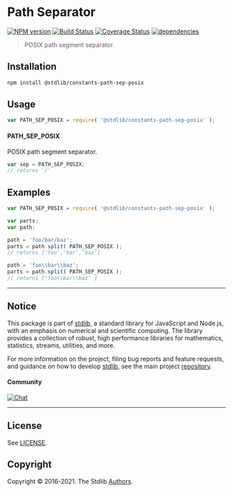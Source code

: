 <!--

@license Apache-2.0

Copyright (c) 2018 The Stdlib Authors.

Licensed under the Apache License, Version 2.0 (the "License");
you may not use this file except in compliance with the License.
You may obtain a copy of the License at

   http://www.apache.org/licenses/LICENSE-2.0

Unless required by applicable law or agreed to in writing, software
distributed under the License is distributed on an "AS IS" BASIS,
WITHOUT WARRANTIES OR CONDITIONS OF ANY KIND, either express or implied.
See the License for the specific language governing permissions and
limitations under the License.

-->

# Path Separator

[![NPM version][npm-image]][npm-url] [![Build Status][test-image]][test-url] [![Coverage Status][coverage-image]][coverage-url] [![dependencies][dependencies-image]][dependencies-url]

> POSIX path segment separator.

<section class="installation">

## Installation

```bash
npm install @stdlib/constants-path-sep-posix
```

</section>

<section class="usage">

## Usage

```javascript
var PATH_SEP_POSIX = require( '@stdlib/constants-path-sep-posix' );
```

#### PATH_SEP_POSIX

POSIX path segment separator.

```javascript
var sep = PATH_SEP_POSIX;
// returns '/'
```

</section>

<!-- /.usage -->

<section class="examples">

## Examples

<!-- eslint no-undef: "error" -->

```javascript
var PATH_SEP_POSIX = require( '@stdlib/constants-path-sep-posix' );

var parts;
var path;

path = 'foo/bar/baz';
parts = path.split( PATH_SEP_POSIX );
// returns ['foo','bar','baz']

path = 'foo\\bar\\baz';
parts = path.split( PATH_SEP_POSIX );
// returns ['foo\\bar\\baz' ]
```

</section>

<!-- /.examples -->


<section class="main-repo" >

* * *

## Notice

This package is part of [stdlib][stdlib], a standard library for JavaScript and Node.js, with an emphasis on numerical and scientific computing. The library provides a collection of robust, high performance libraries for mathematics, statistics, streams, utilities, and more.

For more information on the project, filing bug reports and feature requests, and guidance on how to develop [stdlib][stdlib], see the main project [repository][stdlib].

#### Community

[![Chat][chat-image]][chat-url]

---

## License

See [LICENSE][stdlib-license].


## Copyright

Copyright &copy; 2016-2021. The Stdlib [Authors][stdlib-authors].

</section>

<!-- /.stdlib -->

<!-- Section for all links. Make sure to keep an empty line after the `section` element and another before the `/section` close. -->

<section class="links">

[npm-image]: http://img.shields.io/npm/v/@stdlib/constants-path-sep-posix.svg
[npm-url]: https://npmjs.org/package/@stdlib/constants-path-sep-posix

[test-image]: https://github.com/stdlib-js/constants-path-sep-posix/actions/workflows/test.yml/badge.svg
[test-url]: https://github.com/stdlib-js/constants-path-sep-posix/actions/workflows/test.yml

[coverage-image]: https://img.shields.io/codecov/c/github/stdlib-js/constants-path-sep-posix/main.svg
[coverage-url]: https://codecov.io/github/stdlib-js/constants-path-sep-posix?branch=main

[dependencies-image]: https://img.shields.io/david/stdlib-js/constants-path-sep-posix.svg
[dependencies-url]: https://david-dm.org/stdlib-js/constants-path-sep-posix/main

[chat-image]: https://img.shields.io/gitter/room/stdlib-js/stdlib.svg
[chat-url]: https://gitter.im/stdlib-js/stdlib/

[stdlib]: https://github.com/stdlib-js/stdlib

[stdlib-authors]: https://github.com/stdlib-js/stdlib/graphs/contributors

[stdlib-license]: https://raw.githubusercontent.com/stdlib-js/constants-path-sep-posix/main/LICENSE

</section>

<!-- /.links -->
